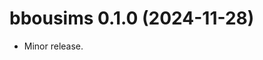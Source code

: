 <!-- NEWS.md is maintained by https://fledge.cynkra.com, contributors should not edit this file -->

# bbousims 0.1.0 (2024-11-28)

- Minor release.
